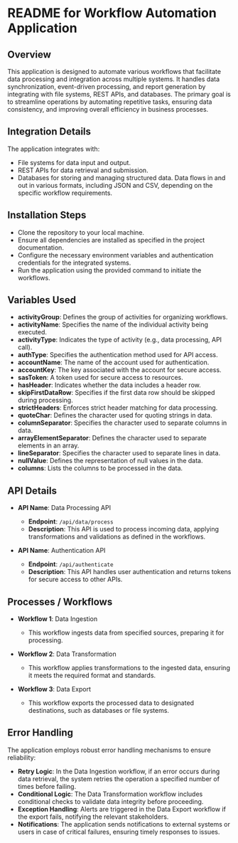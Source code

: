 # README for Workflow Automation Application

## Overview
This application is designed to automate various workflows that facilitate data processing and integration across multiple systems. It handles data synchronization, event-driven processing, and report generation by integrating with file systems, REST APIs, and databases. The primary goal is to streamline operations by automating repetitive tasks, ensuring data consistency, and improving overall efficiency in business processes.

## Integration Details
The application integrates with:
- File systems for data input and output.
- REST APIs for data retrieval and submission.
- Databases for storing and managing structured data.
Data flows in and out in various formats, including JSON and CSV, depending on the specific workflow requirements.

## Installation Steps
- Clone the repository to your local machine.
- Ensure all dependencies are installed as specified in the project documentation.
- Configure the necessary environment variables and authentication credentials for the integrated systems.
- Run the application using the provided command to initiate the workflows.

## Variables Used
- **activityGroup**: Defines the group of activities for organizing workflows.
- **activityName**: Specifies the name of the individual activity being executed.
- **activityType**: Indicates the type of activity (e.g., data processing, API call).
- **authType**: Specifies the authentication method used for API access.
- **accountName**: The name of the account used for authentication.
- **accountKey**: The key associated with the account for secure access.
- **sasToken**: A token used for secure access to resources.
- **hasHeader**: Indicates whether the data includes a header row.
- **skipFirstDataRow**: Specifies if the first data row should be skipped during processing.
- **strictHeaders**: Enforces strict header matching for data processing.
- **quoteChar**: Defines the character used for quoting strings in data.
- **columnSeparator**: Specifies the character used to separate columns in data.
- **arrayElementSeparator**: Defines the character used to separate elements in an array.
- **lineSeparator**: Specifies the character used to separate lines in data.
- **nullValue**: Defines the representation of null values in the data.
- **columns**: Lists the columns to be processed in the data.

## API Details
- **API Name**: Data Processing API
  - **Endpoint**: `/api/data/process`
  - **Description**: This API is used to process incoming data, applying transformations and validations as defined in the workflows.

- **API Name**: Authentication API
  - **Endpoint**: `/api/authenticate`
  - **Description**: This API handles user authentication and returns tokens for secure access to other APIs.

## Processes / Workflows
- **Workflow 1**: Data Ingestion
  - This workflow ingests data from specified sources, preparing it for processing.

- **Workflow 2**: Data Transformation
  - This workflow applies transformations to the ingested data, ensuring it meets the required format and standards.

- **Workflow 3**: Data Export
  - This workflow exports the processed data to designated destinations, such as databases or file systems.

## Error Handling
The application employs robust error handling mechanisms to ensure reliability:
- **Retry Logic**: In the Data Ingestion workflow, if an error occurs during data retrieval, the system retries the operation a specified number of times before failing.
- **Conditional Logic**: The Data Transformation workflow includes conditional checks to validate data integrity before proceeding.
- **Exception Handling**: Alerts are triggered in the Data Export workflow if the export fails, notifying the relevant stakeholders.
- **Notifications**: The application sends notifications to external systems or users in case of critical failures, ensuring timely responses to issues.